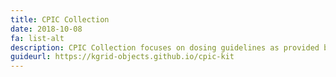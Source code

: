 ```yaml
---
title: CPIC Collection
date: 2018-10-08
fa: list-alt
description: CPIC Collection focuses on dosing guidelines as provided by the CPIC pharmacogenomic guidelines.
guideurl: https://kgrid-objects.github.io/cpic-kit
---
```

